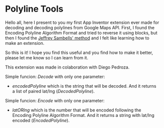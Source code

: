 # Polyline Tools
Hello all, here I present to you my first App Inventor extension ever made for decoding and decoding polylines from Google Maps API. First, I found the Encoding Polyline Algorithm Format and tried to reverse it using blocks, but then I found the <a href="http://jeffreysambells.com/">Jeffrey Sambells' method</a> and I felt like learning how to make an extension.

So this is it! I hope you find this useful and you find how to make it better, please let me know so I can learn from it.

This extension was made in colaboration with Diego Pedroza.

Simple funcion: *Decode* with only one parameter:
- *encodedPolyline* which is the string that will be decoded.
And it returns a list of paired lat/lng (*DecodedPolyline*).

Simple funcion: *Encode*  with only one parameter:
- *latORlng* which is the number that will be encoded following the Encoding Polyline Algorithm Format.
And it returns a string with lat/lng encoded (*EncodedPolyline*).

